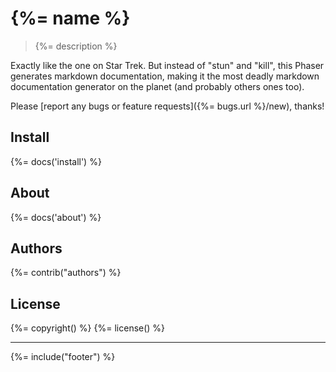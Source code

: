# {%= name %}

> {%= description %}

Exactly like the one on Star Trek. But instead of "stun" and "kill", this Phaser generates markdown documentation, making it the most deadly markdown documentation generator on the planet (and probably others ones too).

Please [report any bugs or feature requests]({%= bugs.url %}/new), thanks!

## Install
{%= docs('install') %}

## About
{%= docs('about') %}

## Authors
{%= contrib("authors") %}

## License
{%= copyright() %}
{%= license() %}

***

{%= include("footer") %}
